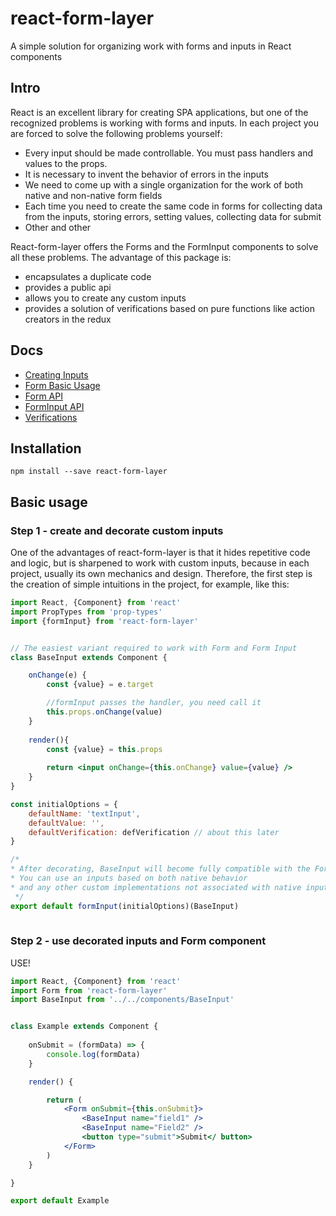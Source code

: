 # react-form-layer

A simple solution for organizing work with forms and inputs in React components

## Intro

React is an excellent library for creating SPA applications, 
but one of the recognized problems is working with forms and inputs. 
In each project you are forced to solve the following problems yourself:

* Every input should be made controllable. You must pass handlers and values to the props.
* It is necessary to invent the behavior of errors in the inputs
* We need to come up with a single organization for the work of both native and non-native form fields
* Each time you need to create the same code in forms for collecting data from the inputs, storing
  errors, setting values, collecting data for submit
* Other and other

React-form-layer offers the Forms and the FormInput components to solve all these problems. The advantage of this package is:
* encapsulates a duplicate code
* provides a public api
* allows you to create any custom inputs
* provides a solution of verifications based on pure functions like action creators in the redux

## Docs

* [Creating Inputs](docs/creatingInputs.md)
* [Form Basic Usage](docs/formBasicUsage.md)
* [Form API](docs/formApi.md)
* [FormInput API](docs/formInputApi.md)
* [Verifications](docs/creatingVerifications.md)

## Installation

```
npm install --save react-form-layer
```

## Basic usage

### Step 1 - create and decorate custom inputs

One of the advantages of react-form-layer is that it hides repetitive code and logic, but is sharpened
to work with custom inputs, because in each project, usually its own mechanics and design. Therefore,
the first step is the creation of simple intuitions in the project, for example, like this:

```jsx
import React, {Component} from 'react'
import PropTypes from 'prop-types'
import {formInput} from 'react-form-layer'


// The easiest variant required to work with Form and Form Input
class BaseInput extends Component {

    onChange(e) {
        const {value} = e.target

        //formInput passes the handler, you need call it
        this.props.onChange(value)
    }
    
    render(){
        const {value} = this.props
    
        return <input onChange={this.onChange} value={value} />
    }
}

const initialOptions = {
    defaultName: 'textInput',
    defaultValue: '',
    defaultVerification: defVerification // about this later
}

/* 
* After decorating, BaseInput will become fully compatible with the Form component
* You can use an inputs based on both native behavior
* and any other custom implementations not associated with native inputs
 */
export default formInput(initialOptions)(BaseInput)
 
```

### Step 2 - use decorated inputs and Form component

USE!

```jsx
import React, {Component} from 'react'
import Form from 'react-form-layer'
import BaseInput from '../../components/BaseInput'


class Example extends Component {
    
    onSubmit = (formData) => {
        console.log(formData)
    }

    render() {

        return (
            <Form onSubmit={this.onSubmit}>
                <BaseInput name="field1" />
                <BaseInput name="Field2" />
                <button type="submit">Submit</ button>
            </Form>
        )
    }

}

export default Example
```